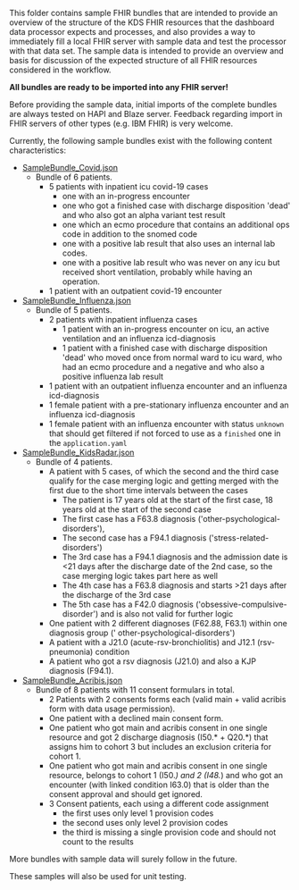 This folder contains sample FHIR bundles that are intended to provide an overview of the structure
of the KDS FHIR resources that the dashboard data processor expects and processes, and also provides
a way to immediately fill a local FHIR server with sample data and test the processor with that data
set.
The sample data is intended to provide an overview and basis for discussion of the expected
structure of all FHIR resources considered in the workflow.

**All bundles are ready to be imported into any FHIR server!**

Before providing the sample data, initial imports of the complete bundles are always tested on HAPI
and Blaze server.
Feedback regarding import in FHIR servers of other types (e.g. IBM FHIR) is very welcome.

Currently, the following sample bundles exist with the following content characteristics:

* <a href="./SampleBundle_Covid.json" target="_blank">SampleBundle_Covid.json</a>
    * Bundle of 6 patients.
        * 5 patients with inpatient icu covid-19 cases
            * one with an in-progress encounter
            * one who got a finished case with discharge disposition 'dead' and who also got an
              alpha variant test result
            * one which an ecmo procedure that contains an additional ops code in addition to the
              snomed code
            * one with a positive lab result that also uses an internal lab codes.
            * one with a positive lab result who was never on any icu but received short
              ventilation, probably while having an operation.
        * 1 patient with an outpatient covid-19 encounter
* <a href="./SampleBundle_Influenza.json" target="_blank">SampleBundle_Influenza.json</a>
    * Bundle of 5 patients.
        * 2 patients with inpatient influenza cases
            * 1 patient with an in-progress encounter on icu, an active ventilation and an influenza
              icd-diagnosis
            * 1 patient with a finished case with discharge disposition 'dead' who moved once from
              normal ward to icu ward, who had an ecmo procedure and a negative and who also a
              positive influenza lab result
        * 1 patient with an outpatient influenza encounter and an influenza icd-diagnosis
        * 1 female patient with a pre-stationary influenza encounter and an influenza icd-diagnosis
        * 1 female patient with an influenza encounter with status `unknown` that should get
          filtered if not forced to use as a `finished` one in the `application.yaml`
* <a href="./SampleBundle_KidsRadar.json" target="_blank">SampleBundle_KidsRadar.json</a>
    * Bundle of 4 patients.
        * A patient with 5 cases, of which the second and the third case qualify for the case
          merging logic and getting merged with the first due to the short time intervals between
          the
          cases
            * The patient is 17 years old at the start of the first case, 18 years old at the start
              of the second case
            * The first case has a F63.8 diagnosis ('other-psychological-disorders'),
            * The second case has a F94.1 diagnosis ('stress-related-disorders')
            * The 3rd case has a F94.1 diagnosis and the admission date is <21 days after the
              discharge date of the 2nd case, so the case merging logic takes part here as well
            * The 4th case has a F63.8 diagnosis and starts >21 days after the discharge of the 3rd
              case
            * The 5th case has a F42.0 diagnosis ('obsessive-compulsive-disorder') and is also not
              valid for further logic
        * One patient with 2 different diagnoses (F62.88, F63.1) within one diagnosis group ('
          other-psychological-disorders')
        * A patient with a J21.0 (acute-rsv-bronchiolitis) and J12.1 (rsv-pneumonia) condition
        * A patient who got a rsv diagnosis (J21.0) and also a KJP diagnosis (F94.1).
* <a href="./SampleBundle_Acribis.json" target="_blank">SampleBundle_Acribis.json</a>
    * Bundle of 8 patients with 11 consent formulars in total.
        * 2 Patients with 2 consents forms each (valid main + valid acribis form with data usage
          permission).
        * One patient with a declined main consent form.
        * One patient who got main and acribis consent in one single resource and got 2 discharge
          diagnosis (I50.* + Q20.*) that assigns him to cohort 3 but includes an exclusion criteria
          for cohort 1.
        * One patient who got main and acribis consent in one single resource, belongs to
          cohort 1 (I50.*) and 2 (I48.*) and who got an encounter (with linked condition I63.0) that
          is older than the consent approval and should get ignored.
        * 3 Consent patients, each using a different code assignment
            * the first uses only level 1 provision codes
            * the second uses only level 2 provision codes
            * the third is missing a single provision code and should not count to the results

More bundles with sample data will surely follow in the future.

These samples will also be used for unit testing. 
